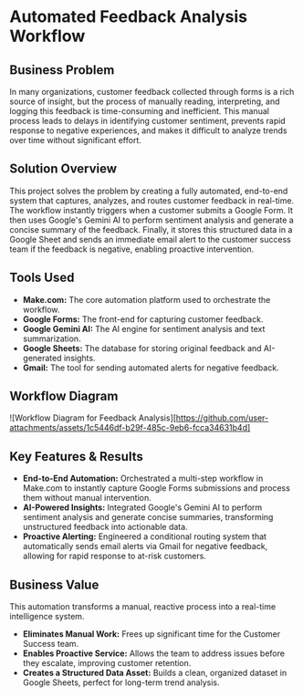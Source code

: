 # Automated Feedback Analysis Workflow

## Business Problem
In many organizations, customer feedback collected through forms is a rich source of insight, but the process of manually reading, interpreting, and logging this feedback is time-consuming and inefficient. This manual process leads to delays in identifying customer sentiment, prevents rapid response to negative experiences, and makes it difficult to analyze trends over time without significant effort.

## Solution Overview
This project solves the problem by creating a fully automated, end-to-end system that captures, analyzes, and routes customer feedback in real-time. The workflow instantly triggers when a customer submits a Google Form. It then uses Google's Gemini AI to perform sentiment analysis and generate a concise summary of the feedback. Finally, it stores this structured data in a Google Sheet and sends an immediate email alert to the customer success team if the feedback is negative, enabling proactive intervention.

## Tools Used
* **Make.com:** The core automation platform used to orchestrate the workflow.
* **Google Forms:** The front-end for capturing customer feedback.
* **Google Gemini AI:** The AI engine for sentiment analysis and text summarization.
* **Google Sheets:** The database for storing original feedback and AI-generated insights.
* **Gmail:** The tool for sending automated alerts for negative feedback.

## Workflow Diagram

<!-- 
********************************************************************************
<img width="953" height="504" alt="image" src="https://github.com/user-attachments/assets/1c5446df-b29f-485c-9eb6-fcca34631b4d" />

********************************************************************************
-->
![Workflow Diagram for Feedback Analysis][https://github.com/user-attachments/assets/1c5446df-b29f-485c-9eb6-fcca34631b4d]

## Key Features & Results
-   **End-to-End Automation:** Orchestrated a multi-step workflow in Make.com to instantly capture Google Forms submissions and process them without manual intervention.
-   **AI-Powered Insights:** Integrated Google's Gemini AI to perform sentiment analysis and generate concise summaries, transforming unstructured feedback into actionable data.
-   **Proactive Alerting:** Engineered a conditional routing system that automatically sends email alerts via Gmail for negative feedback, allowing for rapid response to at-risk customers.

## Business Value
This automation transforms a manual, reactive process into a real-time intelligence system.
-   **Eliminates Manual Work:** Frees up significant time for the Customer Success team.
-   **Enables Proactive Service:** Allows the team to address issues before they escalate, improving customer retention.
-   **Creates a Structured Data Asset:** Builds a clean, organized dataset in Google Sheets, perfect for long-term trend analysis.
